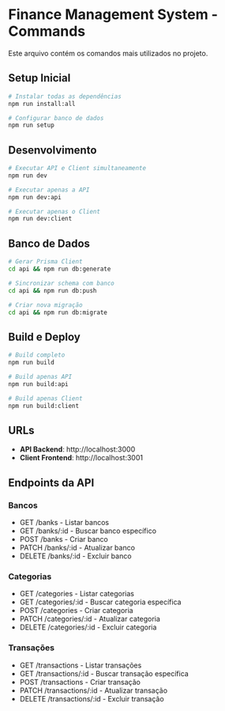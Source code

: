 # Finance Management System - Commands

Este arquivo contém os comandos mais utilizados no projeto.

## Setup Inicial

```bash
# Instalar todas as dependências
npm run install:all

# Configurar banco de dados
npm run setup
```

## Desenvolvimento

```bash
# Executar API e Client simultaneamente
npm run dev

# Executar apenas a API
npm run dev:api

# Executar apenas o Client
npm run dev:client
```

## Banco de Dados

```bash
# Gerar Prisma Client
cd api && npm run db:generate

# Sincronizar schema com banco
cd api && npm run db:push

# Criar nova migração
cd api && npm run db:migrate
```

## Build e Deploy

```bash
# Build completo
npm run build

# Build apenas API
npm run build:api

# Build apenas Client
npm run build:client
```

## URLs

- **API Backend**: http://localhost:3000
- **Client Frontend**: http://localhost:3001

## Endpoints da API

### Bancos
- GET /banks - Listar bancos
- GET /banks/:id - Buscar banco específico
- POST /banks - Criar banco
- PATCH /banks/:id - Atualizar banco
- DELETE /banks/:id - Excluir banco

### Categorias
- GET /categories - Listar categorias
- GET /categories/:id - Buscar categoria específica
- POST /categories - Criar categoria
- PATCH /categories/:id - Atualizar categoria
- DELETE /categories/:id - Excluir categoria

### Transações
- GET /transactions - Listar transações
- GET /transactions/:id - Buscar transação específica
- POST /transactions - Criar transação
- PATCH /transactions/:id - Atualizar transação
- DELETE /transactions/:id - Excluir transação
